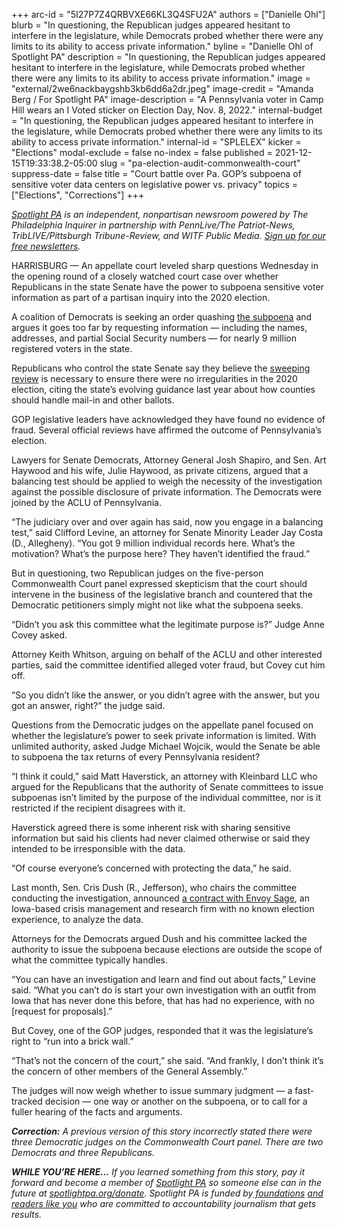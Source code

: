 +++
arc-id = "5I27P7Z4QRBVXE66KL3Q4SFU2A"
authors = ["Danielle Ohl"]
blurb = "In questioning, the Republican judges appeared hesitant to interfere in the legislature, while Democrats probed whether there were any limits to its ability to access private information."
byline = "Danielle Ohl of Spotlight PA"
description = "In questioning, the Republican judges appeared hesitant to interfere in the legislature, while Democrats probed whether there were any limits to its ability to access private information."
image = "external/2we6nackbaygshb3kb6dd6a2dr.jpeg"
image-credit = "Amanda Berg / For Spotlight PA"
image-description = "A Pennsylvania voter in Camp Hill wears an I Voted sticker on Election Day, Nov. 8, 2022."
internal-budget = "In questioning, the Republican judges appeared hesitant to interfere in the legislature, while Democrats probed whether there were any limits to its ability to access private information."
internal-id = "SPLELEX"
kicker = "Elections"
modal-exclude = false
no-index = false
published = 2021-12-15T19:33:38.2-05:00
slug = "pa-election-audit-commonwealth-court"
suppress-date = false
title = "Court battle over Pa. GOP’s subpoena of sensitive voter data centers on legislative power vs. privacy"
topics = ["Elections", "Corrections"]
+++

<a href="https://www.spotlightpa.org/"><i>Spotlight PA</i></a><i> is an independent, nonpartisan newsroom powered by The Philadelphia Inquirer in partnership with PennLive/The Patriot-News, TribLIVE/Pittsburgh Tribune-Review, and WITF Public Media. </i><a href="https://www.spotlightpa.org/newsletters"><i>Sign up for our free newsletters</i></a><i>.</i>

HARRISBURG — An appellate court leveled sharp questions Wednesday in the opening round of a closely watched court case over whether Republicans in the state Senate have the power to subpoena sensitive voter information as part of a partisan inquiry into the 2020 election.

A coalition of Democrats is seeking an order quashing <a href="https://www.spotlightpa.org/news/2021/09/pa-gop-subpoena-personal-voter-information-2020-election-audit/">the subpoena</a> and argues it goes too far by requesting information — including the names, addresses, and partial Social Security numbers — for nearly 9 million registered voters in the state.

Republicans who control the state Senate say they believe the <a href="https://www.spotlightpa.org/news/2021/08/pa-forensic-audit-explainer-2020-election-mastriano-corman/">sweeping review</a> is necessary to ensure there were no irregularities in the 2020 election, citing the state’s evolving guidance last year about how counties should handle mail-in and other ballots.

<script src="https://www.spotlightpa.org/embed.js" async></script><div data-spl-embed-version="1" data-spl-src="https://www.spotlightpa.org/embeds/newsletter/"></div>

GOP legislative leaders have acknowledged they have found no evidence of fraud. Several official reviews have affirmed the outcome of Pennsylvania’s election.

Lawyers for Senate Democrats, Attorney General Josh Shapiro, and Sen. Art Haywood and his wife, Julie Haywood, as private citizens, argued that a balancing test should be applied to weigh the necessity of the investigation against the possible disclosure of private information. The Democrats were joined by the ACLU of Pennsylvania.

“The judiciary over and over again has said, now you engage in a balancing test,” said Clifford Levine, an attorney for Senate Minority Leader Jay Costa (D., Allegheny). “You got 9 million individual records here. What’s the motivation? What’s the purpose here? They haven’t identified the fraud.”

But in questioning, two Republican judges on the five-person Commonwealth Court panel expressed skepticism that the court should intervene in the business of the legislative branch and countered that the Democratic petitioners simply might not like what the subpoena seeks.

“Didn’t you ask this committee what the legitimate purpose is?” Judge Anne Covey asked.

Attorney Keith Whitson, arguing on behalf of the ACLU and other interested parties, said the committee identified alleged voter fraud, but Covey cut him off.

“So you didn’t like the answer, or you didn’t agree with the answer, but you got an answer, right?” the judge said.

Questions from the Democratic judges on the appellate panel focused on whether the legislature’s power to seek private information is limited. With unlimited authority, asked Judge Michael Wojcik, would the Senate be able to subpoena the tax returns of every Pennsylvania resident?

“I think it could,” said Matt Haverstick, an attorney with Kleinbard LLC who argued for the Republicans that the authority of Senate committees to issue subpoenas isn’t limited by the purpose of the individual committee, nor is it restricted if the recipient disagrees with it.

<script src="https://www.spotlightpa.org/embed.js" async></script><div data-spl-embed-version="1" data-spl-src="https://www.spotlightpa.org/embeds/donate/?eyebrow_text=SUPPORT%20SPOTLIGHT%20PA&cta_text=YES%2C%20TRIPLE%20MY%20GIFT&teaser_text=Support%20Spotlight%20PA's%20vital%20investigative%20journalism%20for%20Pennsylvania%20and%20for%20a%20limited%20time%2C%20all%20gifts%20will%20be%20TRIPLED."></div>

Haverstick agreed there is some inherent risk with sharing sensitive information but said his clients had never claimed otherwise or said they intended to be irresponsible with the data.

“Of course everyone’s concerned with protecting the data,” he said.

Last month, Sen. Cris Dush (R., Jefferson), who chairs the committee conducting the investigation, announced <a href="https://www.spotlightpa.org/news/2021/11/pa-2020-election-review-envoy-sage/">a contract with Envoy Sage</a>, an Iowa-based crisis management and research firm with no known election experience, to analyze the data.

Attorneys for the Democrats argued Dush and his committee lacked the authority to issue the subpoena because elections are outside the scope of what the committee typically handles.

“You can have an investigation and learn and find out about facts,” Levine said. “What you can’t do is start your own investigation with an outfit from Iowa that has never done this before, that has had no experience, with no [request for proposals].”

But Covey, one of the GOP judges, responded that it was the legislature’s right to “run into a brick wall.”

“That’s not the concern of the court,” she said. “And frankly, I don’t think it’s the concern of other members of the General Assembly.”

The judges will now weigh whether to issue summary judgment — a fast-tracked decision — one way or another on the subpoena, or to call for a fuller hearing of the facts and arguments.

<i><b>Correction:</b></i><i> A previous version of this story incorrectly stated there were three Democratic judges on the Commonwealth Court panel. There are two Democrats and three Republicans.</i>

<i><b>WHILE YOU’RE HERE...</b></i><i> If you learned something from this story, pay it forward and become a member of </i><a href="https://www.spotlightpa.org/"><i>Spotlight PA</i></a><i> so someone else can in the future at </i><a href="https://www.spotlightpa.org/donate"><i>spotlightpa.org/donate</i></a><i>. Spotlight PA is funded by</i><a href="https://www.spotlightpa.org/support"><i> foundations</i></a><i> </i><a href="https://www.spotlightpa.org/support"><i>and readers like you</i></a><i> who are committed to accountability journalism that gets results.</i>
